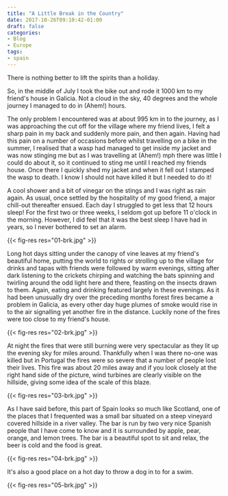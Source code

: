 ```yaml
---
title: "A Little Break in the Country"
date: 2017-10-26T09:10:42-01:00
draft: false
categories:
- Blog
- Europe
tags:
- spain
---
```

There is nothing better to lift the spirits than a holiday.

So, in the middle of July I took the bike out and rode it 1000 km to my friend's house in Galicia. Not a cloud in the sky, 40 degrees and the whole journey I managed to do in (Ahem!) hours.

The only problem I encountered was at about 995 km in to the journey, as I was approaching the cut off for the village where my friend lives, I felt a sharp pain in my back and suddenly more pain, and then again. Having had this pain on a number of occasions before whilst travelling on a bike in the summer, I realised that a wasp had managed to get inside my jacket and was now stinging me but as I was travelling at (Ahem!) mph there was little I could do about it, so it continued to sting me until I reached my friends house. Once there I quickly shed my jacket and when it fell out I stamped the wasp to death. I know I should not have killed it but I needed to do it! 

A cool shower and a bit of vinegar on the stings and I was right as rain again. As usual, once settled by the hospitality of my good friend, a major chill-out thereafter ensued. Each day I struggled to get less that 12 hours sleep! For the first two or three weeks, I seldom got up before 11 o'clock in the morning. However, I did feel that it was the best sleep I have had in years, so I never bothered to set an alarm. 

{{< fig-res res="01-brk.jpg" >}}

Long hot days sitting under the canopy of vine leaves at my friend's beautiful home, putting the world to rights or strolling up to the village for drinks and tapas with friends were followed by warm evenings, sitting after dark listening to the crickets chirping and watching the bats spinning and twirling around the odd light here and there, feasting on the insects drawn to them. Again, eating and drinking featured largely in these evenings. As it had been unusually dry over the preceding months forest fires became a problem in Galicia, as every other day huge plumes of smoke would rise in to the air signalling yet another fire in the distance. Luckily none of the fires were too close to my friend's house.

{{< fig-res res="02-brk.jpg" >}}

At night the fires that were still burning were very spectacular as they lit up the evening sky for miles around. Thankfully when I was there no-one was killed but in Portugal the fires were so severe that a number of people lost their lives. This fire was about 20 miles away and if you look closely at the right hand side of the picture, wind turbines are clearly visible on the hillside, giving some idea of the scale of this blaze. 

{{< fig-res res="03-brk.jpg" >}}

As I have said before, this part of Spain looks so much like Scotland, one of the places that I frequented was a small bar situated on a steep vineyard covered hillside in a river valley. The bar is run by two very nice Spanish people that I have come to know and it is surrounded by apple, pear, orange, and lemon trees. The bar is a beautiful spot to sit and relax, the beer is cold and the food is great.

{{< fig-res res="04-brk.jpg" >}}

It's also a good place on a hot day to throw a dog in to for a swim.

{{< fig-res res="05-brk.jpg" >}}